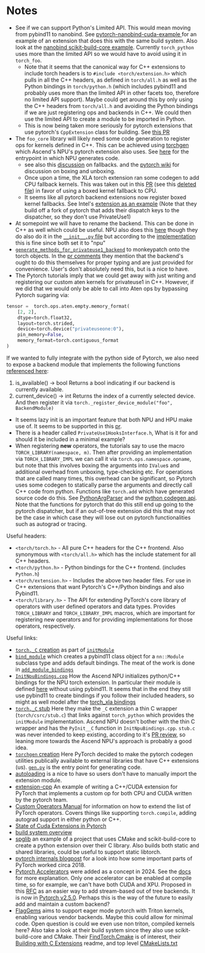 # Notes
- See if we can support Python's Limited API. This would mean moving from pybind11 to nanobind. See [
pytorch-nanobind-cuda-example
](https://github.com/jannismoeller/pytorch-nanobind-cuda-example) for an example of an extension that does this with the same build system. Also look at the [nanobind scikit-build-core example](https://github.com/wjakob/nanobind_example). Currently `torch_python` uses more than the limited API so we would have to avoid using it in `torch_foo`.
  - Note that it seems that the canonical way for C++ extensions to include torch headers is to `#include <torch/extension.h>` which pulls in all the C++ headers, as defined in `torch/all.h` as well as the Python bindings in `torch/python.h` (which includes pybind11 and probably uses more than the limited API in other facets too, therefore no limited API support). Maybe could get around this by only using the C++ headers from `torch/all.h` and avoiding the Python bindings if we are just registering ops and backends in C++. We could then use the limited API to create a module to be imported in Python.
  - This is now being taken more seriously for pytorch extensions that use pytorch's `CppExtension` class for building. See [this PR](https://github.com/pytorch/pytorch/pull/145764)
- The `foo_core` library will likely need some code generation to register ops for kernels defined in C++. This can be achieved using [torchgen](https://github.com/pytorch/pytorch/tree/master/torchgen) which Ascend's NPU's pytorch extension also uses. See [here](https://github.com/Ascend/pytorch/blob/master/generate_code.sh) for the entrypoint in which NPU generates code.
  - see also this [discussion](https://dev-discuss.pytorch.org/t/backend-fallbacks/195) on fallbacks. and the [pytorch wiki](https://github.com/pytorch/pytorch/wiki/Boxing-and-Unboxing-in-the-PyTorch-Operator-Library) for discussion on boxing and unboxing.
  - Once upon a time, the XLA torch extension ran some codegen to add CPU fallback kernels. This was taken out in this [PR](https://github.com/pytorch/pytorch/pull/58065) (see this [deleted file](https://github.com/pytorch/pytorch/pull/58065/files#diff-4cd06a72bfdef66dd62378d7f0adb439fd2dfac0190c65072c6e67def7ff7b04)) in favor of using a boxed kernel fallback to CPU.
  - It seems like all pytorch backend extensions now register boxed kernel fallbacks. See Intel's [extension as an example](https://github.com/HabanaAI/gaudi-pytorch-bridge/blob/1167bf4dbc9fc0d1a20102d4ac91b406d44a2d2e/hpu_ops/cpu_fallback.cpp#L116) (Note that they build off a fork of pytorch that adds their dispatch keys to the dispatcher, so they don't use PrivateUse1)
- At somepoint we will have to rename the backend. This can be done in C++ as well which could be useful. NPU also does this [here](https://github.com/Ascend/pytorch/blob/24a508cd1022f9a383dbc53f0a9ab6b526e4fcda/torch_npu/csrc/core/npu/impl/NPUGuardImpl.cpp#L188) though they do also do it in the [`__init__.py` file](https://github.com/Ascend/pytorch/blob/24a508cd1022f9a383dbc53f0a9ab6b526e4fcda/torch_npu/__init__.py#L185) but according to the [implementation](register_privateuse1_backend) this is fine since both set it to "npu"
- [`generate_methods_for_privateuse1_backend`](https://docs.pytorch.org/docs/stable/generated/torch.utils.generate_methods_for_privateuse1_backend.html) to monkeypatch onto the torch objects. In the [pr comments](https://github.com/pytorch/pytorch/pull/98066#issuecomment-1496128826) they mention that the backend's ought to do this themselves for proper typing and are just provided for convenience. User's don't absolutely need this, but is a nice to have.
- The Pytorch tutorials imply that we could get away with just writing and registering our custom aten kernels for privateuse1 in C++. However, if we did that we would only be able to call into Aten ops by bypassing Pytorch sugaring via:
```python
tensor =  torch.ops.aten.empty.memory_format(
    [2, 2],
    dtype=torch.float32,
    layout=torch.strided,
    device=torch.device("privateuseone:0"),
    pin_memory=False,
    memory_format=torch.contiguous_format
)
```
If we wanted to fully integrate with the python side of Pytorch, we also need to expose a backend module that implements the following functions [referenced here](https://docs.pytorch.org/docs/stable/generated/torch.utils.rename_privateuse1_backend.html):
  1. is_available() -> bool Returns a bool indicating if our backend is currently available.
  2. current_device() -> int Returns the index of a currently selected device.
And then register it via `torch._register_device_module("foo", BackendModule)`
- It seems lazy init is an important feature that both NPU and HPU make use of. It seems to be supported in this [pr](https://github.com/pytorch/pytorch/pull/115067).
- There is a header called `PrivateUse1HooksInterface.h`, What is it for and should it be included in a minimal example?
- When registering __new__ operators, the tutorials say to use the macro `TORCH_LIBRARY(namespace, m)`. Then after providing an implementation via `TORCH_LIBRARY_IMPL` we can call it
  via `torch.ops.namespace.opname`, but note that this involves boxing the arguments into `IValue`s and additional overhead from unboxing, type-checking etc. For operations that are called many times,
  this overhead can be significant, so Pytorch uses some codegen to statically parse the arguments and directly call C++ code from python. Functions like `torch.add` which have generated source code do this.
  See [PythonArgParser](https://github.com/pytorch/pytorch/blob/main/torch/csrc/utils/python_arg_parser.h) and the [python codegen api](https://github.com/pytorch/pytorch/blob/main/torchgen/api/python.py).
  Note that the functions for pytorch that do this still end up going to the pytorch dispatcher, but if an out-of-tree extension did this that may not be the case in which case they will lose out on pytorch
  functionalities such as autograd or tracing.


Useful headers:
- `<torch/torch.h>`     - All pure C++ headers for the C++ frontend. Also synonymous with `<torch/all.h>` which has the include statement for all C++ headers.
- `<torch/python.h>`    - Python bindings for the C++ frontend. (includes `Python.h`)
- `<torch/extension.h>` - Includes the above two header files. For use in C++ extensions that want Pytorch's C++/Python bindings and also Pybind11.
- `<torch/library.h>`   - The API for extending PyTorch's core library of operators with user defined operators and data types. Provides `TORCH_LIBRARY` and `TORCH_LIBRARY_IMPL` macros, which are important for registering new operators and for providing implementations for those operators, respectively.

Useful links:
- [`torch._C` creation](https://github.com/pytorch/pytorch/blob/e889937850759fe69a8c7de6326984102ed9b088/torch/csrc/Module.cpp#L1833) as part of [`initModule`](https://github.com/pytorch/pytorch/blob/e889937850759fe69a8c7de6326984102ed9b088/torch/csrc/Module.cpp#L1794)
- [`bind_module`](https://github.com/pytorch/pytorch/blob/e889937850759fe69a8c7de6326984102ed9b088/torch/csrc/api/include/torch/python.h#L217) which creates a pybind11  class object for a `nn::Module` subclass type and adds default bindings. The meat of the work is done in [`add_module_bindings`](https://github.com/pytorch/pytorch/blob/e889937850759fe69a8c7de6326984102ed9b088/torch/csrc/api/include/torch/python.h#L106)
- [`InitNpuBindings.cpp`](https://github.com/Ascend/pytorch/blob/a72f1dde999b6d78839c9691d11256e1d821a891/torch_npu/csrc/InitNpuBindings.cpp) How the Ascend NPU initializes python/C++ bindings for the NPU torch extension. In particular their module is defined [here](https://github.com/Ascend/pytorch/blob/a72f1dde999b6d78839c9691d11256e1d821a891/torch_npu/csrc/InitNpuBindings.cpp#L170) without using pybind11.
It seems that in the end they still use pybind11 to create bindings if you follow their included headers, so might as well model after the [torch_xla bindings](https://github.com/pytorch/xla/blob/master/torch_xla/csrc/init_python_bindings.cpp)
- [`torch._C` stub](https://github.com/pytorch/pytorch/pull/39375/files) Here they make the `_C` extension a thin C wrapper (`torch/csrc/stub.c`) that links against `torch_python` which provides the `initModule` implementation.  Ascend NPU doesn't bother with the thin C wrapper and has the `PyInit__C` function in `InitNpuBindings.cpp`. `stub.c` was never intended to keep existing, according to it's [PR review](https://github.com/pytorch/pytorch/pull/12742#discussion_r229892371), so leaning more towards the Ascend NPU's approach is probably a good idea.
- [`torchgen` creation](https://github.com/pytorch/pytorch/issues/73212) Here PyTorch decided to make the pytorch codegen utilities publically available to external libraries that have C++ extensions (us). [`gen.py`](https://github.com/pytorch/pytorch/blob/main/torchgen/gen.py) is the entry point for generating code.
- [autoloading](https://pytorch.org/tutorials/prototype/python_extension_autoload.html) is a nice to have so users don't have to manually import the extension module.
- [extension-cpp](https://github.com/pytorch/extension-cpp) An example of writing a C++/CUDA extension for PyTorch that implements a custom op for both CPU and CUDA written by the pytorch team.
- [Custom Operators Manual](https://docs.google.com/document/d/1_W62p8WJOQQUzPsJYa7s701JXt0qf2OfLub2sbkHOaU/) for information on how to extend the list of PyTorch operators. Covers things like supporting `torch.compile`, adding autograd support in either python or C++.
- [State of Cuda Extensions in Pytorch](https://github.com/pytorch/pytorch/issues/152032)
- [build system overview](https://stackoverflow.com/questions/25941536/what-is-a-cmake-generator/61651241#61651241)
- [spglib](https://github.com/spglib/spglib/tree/develop) an example of a project that uses CMake and scikit-build-core to create a python extension over their C library. Also builds both static and shared libraries, could be useful to support static libtorch.
- [pytorch internals blogpost](https://lernapparat.de/selective-excursion-into-pytorch-internals/) for a look into how some important parts of PyTorch worked circa 2018.
- [Pytorch Accelerators](https://github.com/pytorch/pytorch/pull/119329/files#diff-83cc748bed5df1a453c272cc5ecc7e572d4eb694c5125384d8fbd17a0b5f50c8) were added as a concept in 2024. See the [docs](https://docs.pytorch.org/docs/stable/torch.html#accelerators) for more explanation. Only one accelerator can be enabled at compile time, so for example, we can't have both CUDA and XPU. Proposed in this [RFC](https://github.com/pytorch/pytorch/issues/128403) as an easier way to add stream-based out of tree backends. It is now in [Pytorch v2.5.0](https://github.com/pytorch/pytorch/releases/tag/v2.5.0). Perhaps this is the way of the future to easily add and maintain a custom backend?
- [FlagGems](https://github.com/FlagOpen/FlagGems/tree/master) aims to support eager mode pytorch with Triton kernels, enabling various vendor backends. Maybe this could allow for minimal code. Open question is could we even use non triton, compiled kernels here? Also take a look at their build system since they also use scikit-build-core and CMake. Their [FindTorch.Cmake](https://github.com/FlagOpen/FlagGems/blob/master/cmake/FindTorch.cmake) is of interest, their [Building with C Extensions](https://github.com/FlagOpen/FlagGems/blob/d0910cbe88a72bf18975aedf2d304ff3fb7a3d1a/docs/build_flaggems_with_c_extensions.md) readme, and top level [CMakeLists.txt](https://github.com/FlagOpen/FlagGems/blob/master/CMakeLists.txt)
